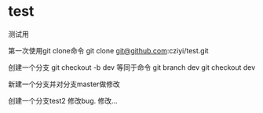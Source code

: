 # test
测试用

第一次使用git clone命令
git clone git@github.com:cziyi/test.git

创建一个分支
git checkout -b dev
等同于命令
git branch dev
git checkout dev

新建一个分支并对分支master做修改

创建一个分支test2
修改bug.
修改...
